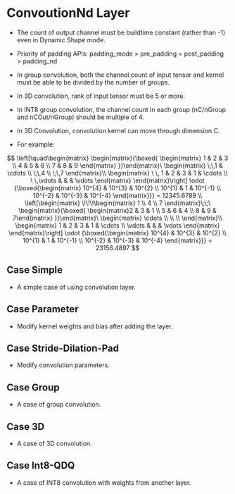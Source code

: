 # ConvoutionNd Layer

+ The count of output channel must be buildtime constant (rather than -1) even in Dynamic Shape mode.
+ Priority of padding APIs: padding_mode > pre_padding = post_padding > padding_nd
+ In group convolution, both the channel count of input tensor and kernel must be able to be divided by the number of groups.
+ In 3D convolution, rank of input tensor must be 5 or more.
+ In INT8 group convolution, the channel count in each group (nC/nGroup and nCOut/nGroup) should be multiple of 4.
+ In 3D Convolution, convolution kernel can move through dimension C.

+ For example:

$$
\left[\quad\begin{matrix}
    \begin{matrix}{\boxed{
        \begin{matrix} 1 & 2 & 3 \\ 4 & 5 & 6 \\ 7 & 8 & 9 \end{matrix}
    }}\end{matrix}\
    \begin{matrix} \;\,1 & \cdots \\ \;\,4 \\ \;\,7 \end{matrix}\\
    \begin{matrix} \ \, 1 & 2 & 3 & 1 & \cdots \\ \ \,\vdots & & & \vdots \end{matrix}
\end{matrix}\right]
\odot
{\boxed{\begin{matrix}
    10^{4} & 10^{3} & 10^{2} \\ 10^{1} & 1 & 10^{-1} \\ 10^{-2} & 10^{-3} & 10^{-4}
\end{matrix}}}
= 12345.6789
\\
\left[\begin{matrix}
    \!\!\!\begin{matrix} 1 \\ 4 \\ 7 \end{matrix}\;\;\
    \begin{matrix}{\boxed{
        \begin{matrix}2 & 3 & 1 \\ 5 & 6 & 4 \\ 8 & 9 & 7\end{matrix}
    }}\end{matrix}\
    \begin{matrix} \cdots \\ \\ \\ \end{matrix}\\
    \begin{matrix} 1 & 2 & 3 & 1 & \cdots \\ \vdots & & & \vdots \end{matrix}
\end{matrix}\right]
\odot
{\boxed{\begin{matrix}
    10^{4} & 10^{3} & 10^{2} \\ 10^{1} & 1 & 10^{-1} \\ 10^{-2} & 10^{-3} & 10^{-4}
\end{matrix}}}
= 23156.4897
$$

## Case Simple

+ A simple case of using convolution layer.

## Case Parameter

+ Modify kernel weights and bias after adding the layer.

## Case Stride-Dilation-Pad

+ Modify convolution parameters.

## Case Group

+ A case of group convolution.

## Case 3D

+ A case of 3D convolution.

## Case Int8-QDQ

+ A case of INT8 convolution with weights from another layer.
